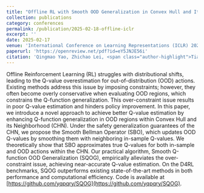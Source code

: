 ```yaml
---
title: "Offline RL with Smooth OOD Generalization in Convex Hull and Its Neighborhood"
collection: publications
category: conferences
permalink: /publication/2025-02-18-offline-iclr
excerpt: ''
date: 2025-02-17
venue: 'International Conference on Learning Representations (ICLR) 2025'
paperurl: 'https://openreview.net/pdf?id=eY5JNJE56i'
citation: 'Qingmao Yao, Zhichao Lei, <span class="author-highlight">Tianyuan Chen</span>, Ziyue Yuan, Xuefan Chen, Jianxiang Liu, Faguo Wu, and Xiao Zhang. “Offline RL with Smooth OOD Generalization in Convex Hull and Its Neighborhood.” In International Conference on Learning Representations, 2025.'
---
```


Offline Reinforcement Learning (RL) struggles with distributional shifts, leading to the Q-value overestimation for out-of-distribution (OOD) actions. Existing methods address this issue by imposing constraints; however, they often become overly conservative when evaluating OOD regions, which constrains the Q-function generalization. This over-constraint issue results in poor Q-value estimation and hinders policy improvement. In this paper, we introduce a novel approach to achieve better Q-value estimation by enhancing Q-function generalization in OOD regions within Convex Hull and its Neighborhood (CHN). Under the safety generalization guarantees of the CHN, we propose the Smooth Bellman Operator (SBO), which updates OOD Q-values by smoothing them with neighboring in-sample Q-values. We theoretically show that SBO approximates true Q-values for both in-sample and OOD actions within the CHN. Our practical algorithm, Smooth Q-function OOD Generalization (SQOG), empirically alleviates the over-constraint issue, achieving near-accurate Q-value estimation. On the D4RL benchmarks, SQOG outperforms existing state-of-the-art methods in both performance and computational efficiency. Code is available at [https://github.com/yqpqry/SQOG](https://github.com/yqpqry/SQOG).
